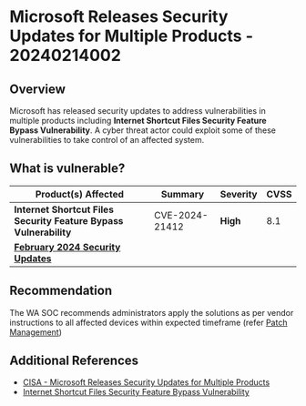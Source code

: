 # Microsoft Releases Security Updates for Multiple Products - 20240214002

## Overview

Microsoft has released security updates to address vulnerabilities in multiple products including **Internet Shortcut Files Security Feature Bypass Vulnerability**. A cyber threat actor could exploit some of these vulnerabilities to take control of an affected system.

## What is vulnerable?

| Product(s) Affected                                                                                | Summary        | Severity | CVSS |
| -------------------------------------------------------------------------------------------------- | -------------- | -------- | ---- |
| **Internet Shortcut Files Security Feature Bypass Vulnerability**                                  | CVE-2024-21412 | **High** | 8.1  |
| [**February 2024 Security Updates**](https://msrc.microsoft.com/update-guide/releaseNote/2024-Feb) |                |          |      |

## Recommendation

The WA SOC recommends administrators apply the solutions as per vendor instructions to all affected devices within expected timeframe (refer [Patch Management](../guidelines/patch-management.md))

## Additional References

- [CISA - Microsoft Releases Security Updates for Multiple Products](https://www.cisa.gov/news-events/alerts/2024/02/13/microsoft-releases-security-updates-multiple-products)
- [Internet Shortcut Files Security Feature Bypass Vulnerability](https://msrc.microsoft.com/update-guide/en-US/vulnerability/CVE-2024-21412)
